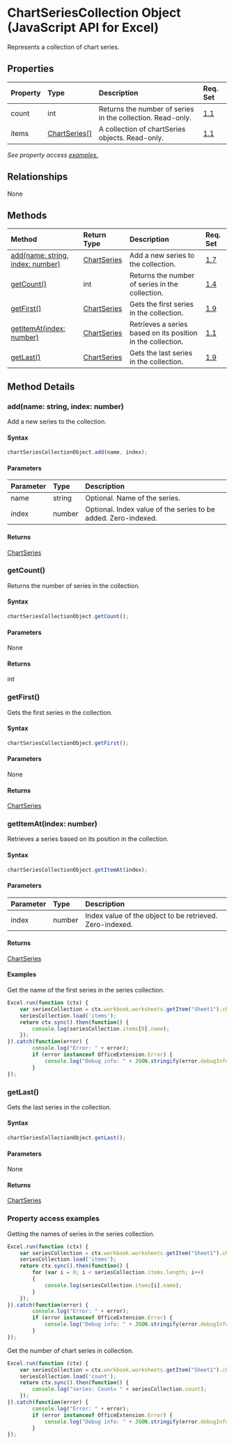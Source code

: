 # ChartSeriesCollection Object (JavaScript API for Excel)

Represents a collection of chart series.

## Properties

| Property	   | Type	|Description| Req. Set|
|:---------------|:--------|:----------|:----|
|count|int|Returns the number of series in the collection. Read-only.|[1.1](../requirement-sets/excel-api-requirement-sets.md)|
|items|[ChartSeries[]](chartseries.md)|A collection of chartSeries objects. Read-only.|[1.1](../requirement-sets/excel-api-requirement-sets.md)|

_See property access [examples.](#property-access-examples)_

## Relationships
None


## Methods

| Method		   | Return Type	|Description| Req. Set|
|:---------------|:--------|:----------|:----|
|[add(name: string, index: number)](#addname-string-index-number)|[ChartSeries](chartseries.md)|Add a new series to the collection.|[1.7](../requirement-sets/excel-api-requirement-sets.md)|
|[getCount()](#getcount)|int|Returns the number of series in the collection.|[1.4](../requirement-sets/excel-api-requirement-sets.md)|
|[getFirst()](#getfirst)|[ChartSeries](chartseries.md)|Gets the first series in the collection.|[1.9](../requirement-sets/excel-api-requirement-sets.md)|
|[getItemAt(index: number)](#getitematindex-number)|[ChartSeries](chartseries.md)|Retrieves a series based on its position in the collection.|[1.1](../requirement-sets/excel-api-requirement-sets.md)|
|[getLast()](#getlast)|[ChartSeries](chartseries.md)|Gets the last series in the collection.|[1.9](../requirement-sets/excel-api-requirement-sets.md)|

## Method Details


### add(name: string, index: number)
Add a new series to the collection.

#### Syntax
```js
chartSeriesCollectionObject.add(name, index);
```

#### Parameters
| Parameter	   | Type	|Description|
|:---------------|:--------|:----------|
|name|string|Optional. Name of the series.|
|index|number|Optional. Index value of the series to be added. Zero-indexed.|

#### Returns
[ChartSeries](chartseries.md)

### getCount()
Returns the number of series in the collection.

#### Syntax
```js
chartSeriesCollectionObject.getCount();
```

#### Parameters
None

#### Returns
int

### getFirst()
Gets the first series in the collection.

#### Syntax
```js
chartSeriesCollectionObject.getFirst();
```

#### Parameters
None

#### Returns
[ChartSeries](chartseries.md)

### getItemAt(index: number)
Retrieves a series based on its position in the collection.

#### Syntax
```js
chartSeriesCollectionObject.getItemAt(index);
```

#### Parameters
| Parameter	   | Type	|Description|
|:---------------|:--------|:----------|
|index|number|Index value of the object to be retrieved. Zero-indexed.|

#### Returns
[ChartSeries](chartseries.md)

#### Examples

Get the name of the first series in the series collection.

```js
Excel.run(function (ctx) { 
	var seriesCollection = ctx.workbook.worksheets.getItem("Sheet1").charts.getItem("Chart1").series;
	seriesCollection.load('items');
	return ctx.sync().then(function() {
		console.log(seriesCollection.items[0].name);
	});
}).catch(function(error) {
		console.log("Error: " + error);
		if (error instanceof OfficeExtension.Error) {
			console.log("Debug info: " + JSON.stringify(error.debugInfo));
		}
});
```


### getLast()
Gets the last series in the collection.

#### Syntax
```js
chartSeriesCollectionObject.getLast();
```

#### Parameters
None

#### Returns
[ChartSeries](chartseries.md)
### Property access examples
Getting the names of series in the series collection.

```js
Excel.run(function (ctx) { 
	var seriesCollection = ctx.workbook.worksheets.getItem("Sheet1").charts.getItem("Chart1").series;
	seriesCollection.load('items');
	return ctx.sync().then(function() {
		for (var i = 0; i < seriesCollection.items.length; i++)
		{
			console.log(seriesCollection.items[i].name);
		}
	});
}).catch(function(error) {
		console.log("Error: " + error);
		if (error instanceof OfficeExtension.Error) {
			console.log("Debug info: " + JSON.stringify(error.debugInfo));
		}
});
```

Get the number of chart series in collection.

```js
Excel.run(function (ctx) { 
	var seriesCollection = ctx.workbook.worksheets.getItem("Sheet1").charts.getItem("Chart1").series;
	seriesCollection.load('count');
	return ctx.sync().then(function() {
		console.log("series: Count= " + seriesCollection.count);
	});
}).catch(function(error) {
		console.log("Error: " + error);
		if (error instanceof OfficeExtension.Error) {
			console.log("Debug info: " + JSON.stringify(error.debugInfo));
		}
});
```


